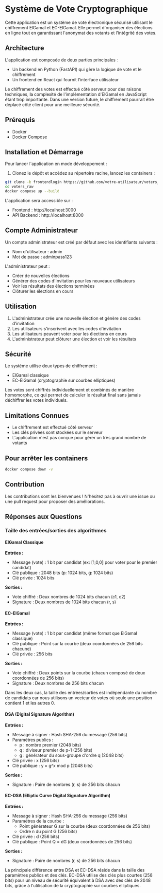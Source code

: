 # Système de Vote Cryptographique

Cette application est un système de vote électronique sécurisé utilisant le chiffrement ElGamal et EC-ElGamal. Elle permet d'organiser des élections en ligne tout en garantissant l'anonymat des votants et l'intégrité des votes.

## Architecture

L'application est composée de deux parties principales :
- Un backend en Python (FastAPI) qui gère la logique de vote et le chiffrement
- Un frontend en React qui fournit l'interface utilisateur

Le chiffrement des votes est effectué côté serveur pour des raisons techniques, la complexité de l'implémentation d'ElGamal en JavaScript étant trop importante. Dans une version future, le chiffrement pourrait être déplacé côté client pour une meilleure sécurité.

## Prérequis

- Docker
- Docker Compose

## Installation et Démarrage

Pour lancer l'application en mode développement :

1. Clonez le dépôt et accédez au répertoire racine, lancez les containers :

```bash
git clone -b frontendlogin https://github.com/votre-utilisateur/voters_raw.git
cd voters_raw
docker compose up --build
```

L'application sera accessible sur :
- Frontend : http://localhost:3000
- API Backend : http://localhost:8000

## Compte Administrateur

Un compte administrateur est créé par défaut avec les identifiants suivants :
- Nom d'utilisateur : admin
- Mot de passe : adminpass123

L'administrateur peut :
- Créer de nouvelles élections
- Générer des codes d'invitation pour les nouveaux utilisateurs
- Voir les résultats des élections terminées
- Clôturer les élections en cours

## Utilisation

1. L'administrateur crée une nouvelle élection et génère des codes d'invitation
2. Les utilisateurs s'inscrivent avec les codes d'invitation
3. Les utilisateurs peuvent voter pour les élections en cours
4. L'administrateur peut clôturer une élection et voir les résultats

## Sécurité

Le système utilise deux types de chiffrement :
- ElGamal classique
- EC-ElGamal (cryptographie sur courbes elliptiques)

Les votes sont chiffrés individuellement et combinés de manière homomorphe, ce qui permet de calculer le résultat final sans jamais déchiffrer les votes individuels.


## Limitations Connues

- Le chiffrement est effectué côté serveur
- Les clés privées sont stockées sur le serveur
- L'application n'est pas conçue pour gérer un très grand nombre de votants

## Pour arrêter les containers

```bash
docker compose down -v
```

## Contribution

Les contributions sont les bienvenues ! N'hésitez pas à ouvrir une issue ou une pull request pour proposer des améliorations.

## Réponses aux Questions

### Taille des entrées/sorties des algorithmes

#### ElGamal Classique

**Entrées :**
- Message (vote) : 1 bit par candidat (ex: [1,0,0] pour voter pour le premier candidat)
- Clé publique : 2048 bits (p: 1024 bits, g: 1024 bits)
- Clé privée : 1024 bits

**Sorties :**
- Vote chiffré : Deux nombres de 1024 bits chacun (c1, c2)
- Signature : Deux nombres de 1024 bits chacun (r, s)

#### EC-ElGamal

**Entrées :**
- Message (vote) : 1 bit par candidat (même format que ElGamal classique)
- Clé publique : Point sur la courbe (deux coordonnées de 256 bits chacune)
- Clé privée : 256 bits

**Sorties :**
- Vote chiffré : Deux points sur la courbe (chacun composé de deux coordonnées de 256 bits)
- Signature : Deux nombres de 256 bits chacun

Dans les deux cas, la taille des entrées/sorties est indépendante du nombre de candidats car nous utilisons un vecteur de votes où seule une position contient 1 et les autres 0.

#### DSA (Digital Signature Algorithm)

**Entrées :**
- Message à signer : Hash SHA-256 du message (256 bits)
- Paramètres publics :
  - p : nombre premier (2048 bits)
  - q : diviseur premier de p-1 (256 bits)
  - g : générateur du sous-groupe d'ordre q (2048 bits)
- Clé privée : x (256 bits)
- Clé publique : y = g^x mod p (2048 bits)

**Sorties :**
- Signature : Paire de nombres (r, s) de 256 bits chacun

#### EC-DSA (Elliptic Curve Digital Signature Algorithm)

**Entrées :**
- Message à signer : Hash SHA-256 du message (256 bits)
- Paramètres de la courbe :
  - Point générateur G sur la courbe (deux coordonnées de 256 bits)
  - Ordre n du point G (256 bits)
- Clé privée : d (256 bits)
- Clé publique : Point Q = dG (deux coordonnées de 256 bits)

**Sorties :**
- Signature : Paire de nombres (r, s) de 256 bits chacun

La principale différence entre DSA et EC-DSA réside dans la taille des paramètres publics et des clés. EC-DSA utilise des clés plus courtes (256 bits) pour un niveau de sécurité équivalent à DSA avec des clés de 2048 bits, grâce à l'utilisation de la cryptographie sur courbes elliptiques.
